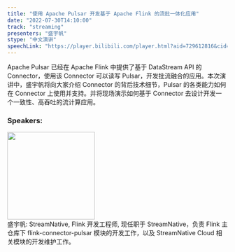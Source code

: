 ```yaml
---
title: "使用 Apache Pulsar 开发基于 Apache Flink 的流批一体化应用"
date: "2022-07-30T14:10:00"
track: "streaming"
presenters: "盛宇帆"
stype: "中文演讲"
speechLink: "https://player.bilibili.com/player.html?aid=729612816&cid=806320272&page=1"
---
```

Apache Pulsar 已经在 Apache Flink 中提供了基于 DataStream API 的 Connector，使用该 Connector 可以读写 Pulsar，开发批流融合的应用。本次演讲中，盛宇帆将向大家介绍 Connector 的背后技术细节，Pulsar 的各类能力如何在 Connector 上使用并支持。并将现场演示如何基于 Connector 去设计开发一个一致性、高吞吐的流计算应用。
 ### Speakers: 
 <img src="images/speaker/1253.png" width="200" /><br>盛宇帆: StreamNative, Flink 开发工程师, 现任职于 StreamNative，负责 Flink 主仓库下 flink-connector-pulsar 模块的开发工作，以及 StreamNative Cloud 相关模块的开发维护工作。

 